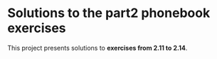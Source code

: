 # Solutions to the part2 phonebook exercises

This project presents solutions to **exercises from 2.11 to 2.14**.
